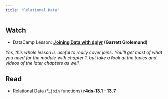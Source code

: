 ```yaml
---
title: "Relational Data"
---
```


## Watch

- DataCamp Lesson: **[Joining Data with dplyr](https://www.datacamp.com/courses/joining-data-in-r-with-dplyr) (Garrett Grolemund)**

_Yes, this whole lesson is useful to really cover joins. You'll get most of what you need for the module with chapter 1, but take a look at the topics and videos of the later chapters as well._

## Read

- Relational Data (*_`join` functions) **[r4ds-13.1 - 13.7](http://r4ds.had.co.nz/relational-data.html)**

